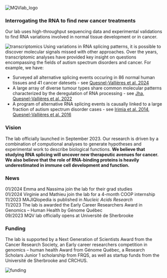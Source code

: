 ![MQVlab_logo](/img/lab_logo_main.png)
### Interrogating the RNA to find new cancer treatments
Our lab uses high-throughput sequencing data and experimental validations
to find RNA variations involved in normal tissue development or in cancer.

![transcriptomics](/img/transcriptomics.en.png)
Using variations in RNA splicing patterns, it is possible to discover molecular
signals missed with other approaches. Over the years, transcriptomic analyses
have provided key insight on questions encompassing the fields of
autism spectrum disorders and cancer. For example, we have:
&nbsp;
- Surveyed all alternative splicing events occuring in 86 normal human tissues
and 41 cancer datesets - see [Quesnel-Vallières et al. 2024](https://doi.org/10.1093/nar/gkad1043)  
- A large array of diverse tumour types share common molecular patterns
characterized by the deregulation of RNA processing - see [Jha, Quesnel-Vallières et al. 2022](https://genomebiology.biomedcentral.com/articles/10.1186/s13059-022-02681-3)  
- A program of alternative RNA splicing events is causally linked to a large
fraction of autism spectrum disorder cases - see [Irimia et al. 2014](https://www.sciencedirect.com/science/article/pii/S0092867414015128?via%3Dihub), [Quesnel-Vallières et al. 2016](https://www.sciencedirect.com/science/article/pii/S1097276516308061?via%3Dihub)

### Vision
The lab officially launched in September 2023. Our research is driven by a combination of
computional analyses to generate hypotheses and experimental work to describe biological
functions. **We believe that studying RNA splicing will uncover new therapeutic avenues for
cancer. We also believe that the role of RNA-binding proteins is heavily underestimated in
immune cell development and function.**

### News
01/2024 Emma and Nassima join the lab for their grad studies  
01/2024 Virginie and Mathieu join the lab for a 4-month COOP internship  
11/2023 MAJIQlopedia is published in *Nucleic Acids Research*  
11/2023 The lab is awarded the Early Career Researchers Award in Genomics – Human
Health by Génome Québec  
09/2023 MQV lab officially opens at Université de Sherbrooke  

<!--
We actively seek [graduate students and postdocs](positions)
to pursue [projects](projects) that will open new avenues for cancer treatment and
advance our understanding of the immune system.
-->

### Funding
The lab is supported by a Next Generation of Scientists Award from the Cancer Research
Society, an Early career researchers competition in genomics – human health Award
from Génome Québec, a Research Scholars Junior 1 scholarship from FRQS,
as well as startup funds from the Université de Sherbrooke and CRCHUS.
&nbsp;

![funding](/img/logos_funding.png)

